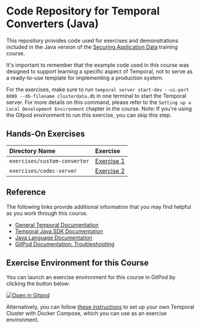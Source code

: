 # Code Repository for Temporal Converters (Java)

This repository provides code used for exercises and demonstrations
included in the Java version of the
[Securing Application Data](https://learn.temporal.io/courses/appdatasec)
training course.

It's important to remember that the example code used in this course was designed
to support learning a specific aspect of Temporal, not to serve as a ready-to-use
template for implementing a production system.

For the exercises, make sure to run `temporal server start-dev --ui-port 8080 --db-filename clusterdata.db` in one terminal to start the Temporal server. For more details on this command, please refer to the `Setting up a Local Development Environment` chapter in the course. Note: If you're using the Gitpod environment to run this exercise, you can skip this step.

## Hands-On Exercises

| Directory Name               | Exercise                                           |
| :--------------------------- | :------------------------------------------------- |
| `exercises/custom-converter` | [Exercise 1](exercises/custom-converter/README.md) |
| `exercises/codec-server`     | [Exercise 2](exercises/codec-server/README.md)     |

## Reference

The following links provide additional information that you may find helpful as you work through this course.

- [General Temporal Documentation](https://docs.temporal.io/)
- [Temporal Java SDK Documentation](https://www.javadoc.io/doc/io.temporal/temporal-sdk/latest/index.html)
- [Java Language Documentation](https://docs.oracle.com/en/java/)
- [GitPod Documentation: Troubleshooting](https://www.gitpod.io/docs/troubleshooting)

## Exercise Environment for this Course

You can launch an exercise environment for this course in GitPod by
clicking the button below:

[![Open in Gitpod](https://gitpod.io/button/open-in-gitpod.svg)](https://gitpod.io/#https://github.com/temporalio/edu-appdatasec-java-code)

Alternatively, you can follow
[these instructions](https://learn.temporal.io/getting_started/java/dev_environment/) to
set up your own Temporal Cluster with Docker Compose, which you can use as an
exercise environment.